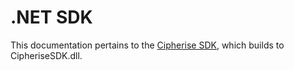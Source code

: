 
# .NET SDK
This documentation pertains to the [Cipherise SDK](Cipherise.html), which builds to CipheriseSDK.dll.